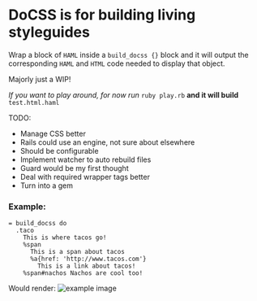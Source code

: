 # DoCSS is for building living styleguides

Wrap a block of `HAML` inside a `build_docss {}` block and it will output the corresponding `HAML` and `HTML` code needed to display that object.

Majorly just a WIP!

*If you want to play around, for now run* `ruby play.rb` **and it will build** `test.html.haml`

TODO:
 - Manage CSS better
  - Rails could use an engine, not sure about elsewhere
  - Should be configurable
 - Implement watcher to auto rebuild files
  - Guard would be my first thought
 - Deal with required wrapper tags better
 - Turn into a gem

### Example:

```haml
= build_docss do
  .taco
    This is where tacos go!
    %span
      This is a span about tacos
      %a{href: 'http://www.tacos.com'}
        This is a link about tacos!
    %span#nachos Nachos are cool too!
```

Would render:
![example image](example.png)
